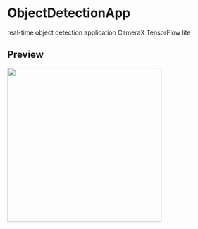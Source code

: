 # ObjectDetectionApp
real-time object detection application
CameraX TensorFlow lite

## Preview
<img width="350" src="https://user-images.githubusercontent.com/52367439/104118738-75098c00-536e-11eb-9b99-dffd0b4a4728.gif"/>
